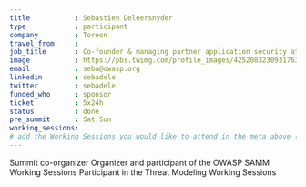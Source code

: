 ```yaml
---
title           : Sebastien Deleersnyder
type            : participant
company         : Toreon
travel_from     :
job_title       : Co-founder & managing partner application security at Toreon
image           : https://pbs.twimg.com/profile_images/425208323093176320/AQr7Ot7l_400x400.png
email           : seba@owasp.org
linkedin        : sebadele
twitter         : sebadele
funded_who      : sponsor
ticket          : 5x24h
status          : done
pre_summit      : Sat,Sun
working_sessions:
# add the Working Sessions you would like to attend in the meta above (use the session's title) e.g. sessions (one per line): -Security Playbooks Diagrams -Hackathon Daily Sessions
---
```


Summit co-organizer
Organizer and participant of the OWASP SAMM Working Sessions
Participant in the Threat Modeling Working Sessions
